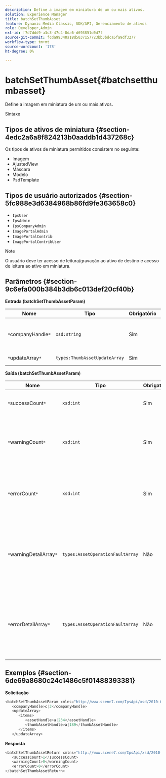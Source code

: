 ```yaml
---
description: Define a imagem em miniatura de um ou mais ativos.
solution: Experience Manager
title: batchSetThumbAsset
feature: Dynamic Media Classic, SDK/API, Gerenciamento de ativos
role: Developer,Admin
exl-id: f7d7ddd9-a3c3-47c4-8da6-d693851d0d7f
source-git-commit: fcda99340a18d5037157723bb3bdca5fa9df3277
workflow-type: tm+mt
source-wordcount: '178'
ht-degree: 0%

---
```


# batchSetThumbAsset{#batchsetthumbasset}

Define a imagem em miniatura de um ou mais ativos.

Sintaxe

## Tipos de ativos de miniatura {#section-4edc2a6a8f824213b0aaddb1d437268c}

Os tipos de ativos de miniatura permitidos consistem no seguinte:

* Imagem
* AjustedView
* Máscara
* Modelo
* PsdTemplate

## Tipos de usuário autorizados {#section-5fc988e3d6384968b86fd9fe363658c0}

* `IpsUser`
* `IpsAdmin`
* `IpsCompanyAdmin`
* `ImagePortalAdmin`
* `ImagePortalContrib`
* `ImagePortalContribUser`

>[!NOTE]
>
>O usuário deve ter acesso de leitura/gravação ao ativo de destino e acesso de leitura ao ativo em miniatura.

## Parâmetros {#section-9c6efa000b384b3db6c013def20cf40b}

**Entrada (batchSetThumbAssetParam)**

| Nome | Tipo | Obrigatório | Descrição |
|---|---|---|---|
| `*`companyHandle`*` | `xsd:string` | Sim | O identificador da empresa que contém os ativos. |
| `*`updateArray`*` | `types:ThumbAssetUpdateArray` | Sim | A matriz de atualizações. |

**Saída (batchSetThumbAssetParam)**

| Nome | Tipo | Obrigatório | Descrição |
|---|---|---|---|
| `*`successCount`*` | `xsd:int` | Sim | O número de miniaturas definidas com êxito. |
| `*`warningCount`*` | `xsd:int` | Sim | O número de avisos gerados quando a operação tentou definir as miniaturas. |
| `*`errorCount`*` | `xsd:int` | Sim | O número de erros gerados quando a operação tentou definir as miniaturas. |
| `*`warningDetailArray`*` | `types:AssetOperationFaultArray` | Não | A matriz de detalhes associados aos ativos que geraram avisos quando a operação tentou aplicar as atualizações. |
| `*`errorDetailArray`*` | `types:AssetOperationFaultArray` | Não | A matriz de detalhes associados aos ativos que geraram erros quando a operação tentou aplicar as atualizações. |

## Exemplos {#section-6de69a8680c24c1486c5f01488393381}

**Solicitação**

```java
<batchSetThumbAssetParam xmlns="http://www.scene7.com/IpsApi/xsd/2010-01-31">
   <companyHandle>c|3</companyHandle>
   <updateArray>
      <items>
         <assetHandle>a|234</assetHandle>
         <thumbAssetHandle>a|189</thumbAssetHandle>
      </items>
   </updateArray>
```

**Resposta**

```java
<batchSetThumbAssetReturn xmlns="http://www.scene7.com/IpsApi/xsd/2010-01-31">
   <successCount>1</successCount>
   <warningCount>0</warningCount>
   <errorCount>0</errorCount>
</batchSetThumbAssetReturn>
```
